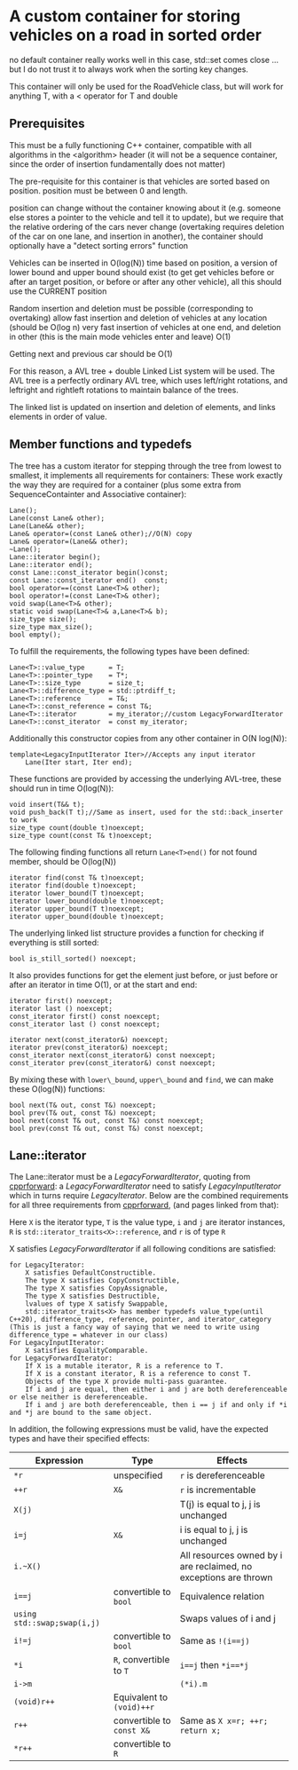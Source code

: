 A custom container for storing vehicles on a road in sorted order
============


no default container really works well in this case, std::set comes close ... but I do not trust it to always work when the sorting key changes.

This container will only be used for the RoadVehicle class, but will work for anything T, with a < operator for T and double

Prerequisites
-------
This must be a fully functioning C++ container, compatible with all algorithms in the \<algorithm\> header (it will not be a sequence container, since the order of insertion fundamentally does not matter)

The pre-requisite for this container is that vehicles are sorted based on position.
position must be between 0 and length.

position can change without the container knowing about it (e.g. someone else stores a pointer to the vehicle and tell it to update), but we require that the relative ordering of the cars never change (overtaking requires deletion of the car on one lane, and insertion in another), the container should optionally have a "detect sorting errors" function

Vehicles can be inserted in O(log(N)) time based on position, a version of lower bound and upper bound should exist (to get get vehicles before or after an target position, or before or after any other vehicle), all this should use the CURRENT position

Random insertion and deletion must be possible (corresponding to overtaking)
allow fast insertion and deletion of vehicles at any location (should be O(log n)
very fast insertion of vehicles at one end, and deletion in other (this is the main mode vehicles enter and leave) O(1)

Getting next and previous car should be O(1)

For this reason, a AVL tree + double Linked List system will be used.
The AVL tree is a perfectly ordinary AVL tree, which uses left/right rotations, and leftright and rightleft rotations to maintain balance of the trees.

The linked list is updated on insertion and deletion of elements, and links elements in order of value.

Member functions and typedefs
-----
The tree has a custom iterator for stepping through the tree from lowest to smallest, it implements all requirements for containers: These work exactly the way they are required for a container (plus some extra from SequenceContainter and Associative container):


    Lane();
    Lane(const Lane& other);
    Lane(Lane&& other);
    Lane& operator=(const Lane& other);//O(N) copy
    Lane& operator=(Lane&& other);
    ~Lane();
    Lane::iterator begin();
    Lane::iterator end();
    const Lane::const_iterator begin()const;
    const Lane::const_iterator end()  const;
    bool operator==(const Lane<T>& other);
    bool operator!=(const Lane<T>& other);
    void swap(Lane<T>& other);
    static void swap(Lane<T>& a,Lane<T>& b);
    size_type size();
    size_type max_size();
    bool empty();

To fulfill the requirements, the following types have been defined:

    Lane<T>::value_type      = T;
    Lane<T>::pointer_type    = T*;
    Lane<T>::size_type       = size_t;
    Lane<T>::difference_type = std::ptrdiff_t;
    Lane<T>::reference       = T&;
    Lane<T>::const_reference = const T&;
    Lane<T>::iterator        = my_iterator;//custom LegacyForwardIterator
    Lane<T>::const_iterator  = const my_iterator;

Additionally this constructor copies from any other container in O(N log(N)):

    template<LegacyInputIterator Iter>//Accepts any input iterator
        Lane(Iter start, Iter end);



These functions are provided by accessing the underlying AVL-tree, these should run in time O(log(N)):

    void insert(T&& t);
    void push_back(T t);//Same as insert, used for the std::back_inserter to work
    size_type count(double t)noexcept;
    size_type count(const T& t)noexcept;

The following finding functions all return `Lane<T>end()` for not found member, should be O(log(N))

    iterator find(const T& t)noexcept;
    iterator find(double t)noexcept;
    iterator lower_bound(T t)noexcept;
    iterator lower_bound(double t)noexcept;
    iterator upper_bound(T t)noexcept;
    iterator upper_bound(double t)noexcept;

The underlying linked list structure provides a function for checking if everything is still sorted:

    bool is_still_sorted() noexcept;

It also provides functions for get the element just before, or just before or after an iterator in time O(1), or at the start and end:

    iterator first() noexcept;
    iterator last () noexcept;
    const_iterator first() const noexcept;
    const_iterator last () const noexcept;

    iterator next(const_iterator&) noexcept;
    iterator prev(const_iterator&) noexcept;
    const_iterator next(const_iterator&) const noexcept;
    const_iterator prev(const_iterator&) const noexcept;

By mixing these with `lower\_bound`, `upper\_bound` and `find`, we can make these O(log(N)) functions:

    bool next(T& out, const T&) noexcept;
    bool prev(T& out, const T&) noexcept;
    bool next(const T& out, const T&) const noexcept;
    bool prev(const T& out, const T&) const noexcept;

Lane::iterator
------
The Lane::iterator must be a *LegacyForwardIterator*, quoting  from [cpprforward]: a *LegacyForwardIterator* need to satisfy *LegacyInputIterator* which in turns require *LegacyIterator*. Below are the combined requirements for all three requirements from [cpprforward], (and pages linked from that):

Here `X` is the iterator type, `T` is the value type, `i` and `j` are iterator instances, `R` is `std::iterator_traits<X>::reference`, and `r` is of type `R`

X satisfies *LegacyForwardIterator* if all following conditions are satisfied:


    for LegacyIterator:
        X satisfies DefaultConstructible.
        The type X satisfies CopyConstructible,
        The type X satisfies CopyAssignable,
        The type X satisfies Destructible,
        lvalues of type X satisfy Swappable,
        std::iterator_traits<X> has member typedefs value_type(until C++20), difference_type, reference, pointer, and iterator_category (This is just a fancy way of saying that we need to write using difference_type = whatever in our class)
    For LegacyInputIterator:
        X satisfies EqualityComparable.
    for LegacyForwardIterator:
        If X is a mutable iterator, R is a reference to T.
        If X is a constant iterator, R is a reference to const T.
        Objects of the type X provide multi-pass guarantee.
        If i and j are equal, then either i and j are both dereferenceable or else neither is dereferenceable.
        If i and j are both dereferenceable, then i == j if and only if *i and *j are bound to the same object.


In addition, the following expressions must be valid, have the expected types and have their specified effects:


|Expression   |	Type                      |  Effects                       |
|-------------|---------------------------|--------------------------------|
| `*r`        | unspecified               | `r` is dereferenceable         |
| `++r`       | `X&`                      | `r` is incrementable           |
| `X(j)`      |                           |  T(j) is equal to j, j is unchanged|
| `i=j`       | `X&`                      |  i is equal to j, j is unchanged|
| `i.~X()`    |                           |  All resources owned by i are reclaimed, no exceptions are thrown |
| `i==j`      | convertible to `bool`     |  Equivalence relation          |
| `using std::swap;swap(i,j)`|            |  Swaps values of i and j       |
| `i!=j`      | convertible to `bool`     |Same as `!(i==j)`               |
| `*i`        |`R`, convertible to `T`    |`i==j` then `*i==*j`            |
| `i->m`      |                           |`(*i).m`                        |
| `(void)r++` | Equivalent to `(void)++r` |                                |
| `r++`       | convertible to `const X&` | Same as `X x=r; ++r; return x;`|
| `*r++`      | convertible to `R`        |                                |





[cpprforward]:  https://en.cppreference.com/w/cpp/named_req/ForwardIterator "Cppreference, Forward Iterator"

